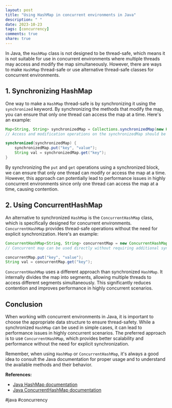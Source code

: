 ```yaml
---
layout: post
title: "Using HashMap in concurrent environments in Java"
description: " "
date: 2023-10-23
tags: [concurrency]
comments: true
share: true
---
```


In Java, the `HashMap` class is not designed to be thread-safe, which means it is not suitable for use in concurrent environments where multiple threads may access and modify the map simultaneously. However, there are ways to make `HashMap` thread-safe or use alternative thread-safe classes for concurrent environments.

## 1. Synchronizing HashMap

One way to make a `HashMap` thread-safe is by synchronizing it using the `synchronized` keyword. By synchronizing the methods that modify the map, you can ensure that only one thread can access the map at a time. Here's an example:

```java
Map<String, String> synchronizedMap = Collections.synchronizedMap(new HashMap<>());
// Access and modification operations on the synchronizedMap should be surrounded by synchronized block

synchronized(synchronizedMap) {
    synchronizedMap.put("key", "value");
    String val = synchronizedMap.get("key");
}
```

By synchronizing the `put` and `get` operations using a synchronized block, we can ensure that only one thread can modify or access the map at a time. However, this approach can potentially lead to performance issues in highly concurrent environments since only one thread can access the map at a time, causing contention.

## 2. Using ConcurrentHashMap

An alternative to synchronized `HashMap` is the `ConcurrentHashMap` class, which is specifically designed for concurrent environments. `ConcurrentHashMap` provides thread-safe operations without the need for explicit synchronization. Here's an example:

```java
ConcurrentHashMap<String, String> concurrentMap = new ConcurrentHashMap<>();
// Concurrent map can be used directly without requiring additional synchronization

concurrentMap.put("key", "value");
String val = concurrentMap.get("key");
```

`ConcurrentHashMap` uses a different approach than synchronized `HashMap`. It internally divides the map into segments, allowing multiple threads to access different segments simultaneously. This significantly reduces contention and improves performance in highly concurrent scenarios.

## Conclusion

When working with concurrent environments in Java, it is important to choose the appropriate data structure to ensure thread-safety. While a synchronized `HashMap` can be used in simple cases, it can lead to performance issues in highly concurrent scenarios. The preferred approach is to use `ConcurrentHashMap`, which provides better scalability and performance without the need for explicit synchronization.

Remember, when using `HashMap` or `ConcurrentHashMap`, it's always a good idea to consult the Java documentation for proper usage and to understand the available methods and their behavior.

**References:**
- [Java HashMap documentation](https://docs.oracle.com/en/java/javase/11/docs/api/java.base/java/util/HashMap.html)
- [Java ConcurrentHashMap documentation](https://docs.oracle.com/en/java/javase/11/docs/api/java.base/java/util/concurrent/ConcurrentHashMap.html)

#java #concurrency